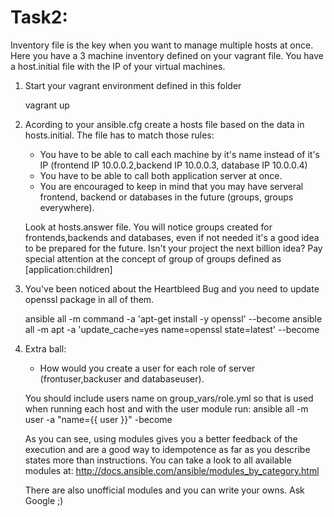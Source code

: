 # Task2:

Inventory file is the key when you want to manage multiple hosts at once. Here you have a 3 machine inventory defined on your vagrant file. You have a host.initial file with the IP of your virtual machines.

1. Start your vagrant environment defined in this folder

    vagrant up

2. Acording to your ansible.cfg create a hosts file based on the data in hosts.initial. The file has to match those rules:
    * You have to be able to call each machine by it's name instead of it's IP (frontend IP 10.0.0.2,backend IP 10.0.0.3, database IP 10.0.0.4)
    * You have to be able to call both application server at once.
    * You are encouraged to keep in mind that you may have serveral frontend, backend or databases in the future (groups, groups everywhere). 

    Look at hosts.answer file. You will notice groups created for frontends,backends and databases, even if not needed it's a good idea to be prepared for the future. Isn't your project the next billion idea? Pay special attention at the concept of group of groups defined as [application:children]
  
3. You've been noticed about the Heartbleed Bug and you need to update openssl package in all of them.

    ansible all -m command -a 'apt-get install -y openssl' --become
    ansible all -m apt -a 'update_cache=yes name=openssl state=latest' --become

4. Extra ball:
    * How would you create a user for each role of server (frontuser,backuser and databaseuser).

    You should include users name on group_vars/role.yml so that is used when running each host and with the user module run:
    ansible all -m user -a "name={{ user }}" -become

    As you can see, using modules gives you a better feedback of the execution and are a good way to idempotence as far as you describe states more than instructions. You can take a look to all available modules at:
    http://docs.ansible.com/ansible/modules_by_category.html

    There are also unofficial modules and you can write your owns. Ask Google ;)
